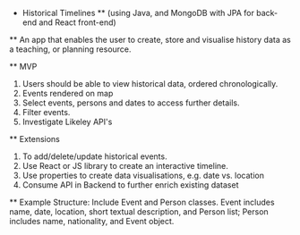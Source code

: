 * Historical Timelines
** (using Java, and MongoDB with JPA for back-end and React front-end)
 
** An app that enables the user to create, store and visualise history data as a teaching, or planning resource.

** MVP
1.    Users should be able to view historical data, ordered chronologically.
2.    Events rendered on map
3.    Select events, persons and dates to access further details.
4.    Filter events.
5.    Investigate Likeley API's

** Extensions
1.    To add/delete/update historical events.
2.    Use React or JS library to create an interactive timeline.
3.    Use properties to create data visualisations, e.g. date vs. location
4.    Consume API in Backend to further enrich existing dataset

** Example Structure:
Include Event and Person classes.
Event includes name, date, location, short textual description, and Person list;
Person includes name, nationality, and Event object.